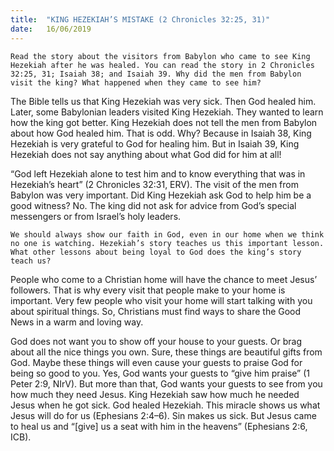 ```yaml
---
title:  "KING HEZEKIAH’S MISTAKE (2 Chronicles 32:25, 31)"
date:   16/06/2019
---
```




`Read the story about the visitors from Babylon who came to see King Hezekiah after he was healed. You can read the story in 2 Chronicles 32:25, 31; Isaiah 38; and Isaiah 39. Why did the men from Babylon visit the king? What happened when they came to see him?`

The Bible tells us that King Hezekiah was very sick. Then God healed him. Later, some Babylonian leaders visited King Hezekiah. They wanted to learn how the king got better. King Hezekiah does not tell the men from Babylon about how God healed him. That is odd. Why? Because in Isaiah 38, King Hezekiah is very grateful to God for healing him. But in Isaiah 39, King Hezekiah does not say anything about what God did for him at all! 

“God left Hezekiah alone to test him and to know everything that was in Hezekiah’s heart” (2 Chronicles 32:31, ERV). The visit of the men from Babylon was very important. Did King Hezekiah ask God to help him be a good witness? No. The king did not ask for advice from God’s special messengers or from Israel’s holy leaders. 

`We should always show our faith in God, even in our home when we think no one is watching. Hezekiah’s story teaches us this important lesson. What other lessons about being loyal to God does the king’s story teach us?`

People who come to a Christian home will have the chance to meet Jesus’ followers. That is why every visit that people make to your home is important. Very few people who visit your home will start talking with you about spiritual things. So, Christians must find ways to share the Good News in a warm and loving way. 

God does not want you to show off your house to your guests. Or brag about all the nice things you own. Sure, these things are beautiful gifts from God. Maybe these things will even cause your guests to praise God for being so good to you. Yes, God wants your guests to “give him praise” (1 Peter 2:9, NIrV). But more than that, God wants your guests to see from you how much they need Jesus. King Hezekiah saw how much he needed Jesus when he got sick. God healed Hezekiah. This miracle shows us what Jesus will do for us (Ephesians 2:4–6). Sin makes us sick. But Jesus came to heal us and “[give] us a seat with him in the heavens” (Ephesians 2:6, ICB).